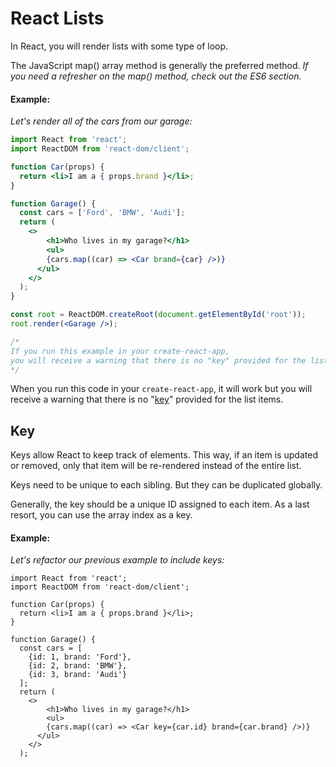 # React Lists
In React, you will render lists with some type of loop.

The JavaScript map() array method is generally the preferred method.
*If you need a refresher on the map() method, check out the ES6 section.*
#### Example:
*Let's render all of the cars from our garage:*
```jsx
import React from 'react';
import ReactDOM from 'react-dom/client';

function Car(props) {
  return <li>I am a { props.brand }</li>;
}

function Garage() {
  const cars = ['Ford', 'BMW', 'Audi'];
  return (
    <>
	    <h1>Who lives in my garage?</h1>
	    <ul>
        {cars.map((car) => <Car brand={car} />)}
      </ul>
    </>
  );
}

const root = ReactDOM.createRoot(document.getElementById('root'));
root.render(<Garage />);

/*
If you run this example in your create-react-app,
you will receive a warning that there is no "key" provided for the list items.
*/
```

When you run this code in your `create-react-app`, it will work but you will receive a warning that there is no "[key](#key)" provided for the list items.


## Key
Keys allow React to keep track of elements. This way, if an item is updated or removed, only that item will be re-rendered instead of the entire list.


Keys need to be unique to each sibling. But they can be duplicated globally.

Generally, the key should be a unique ID assigned to each item. As a last resort, you can use the array index as a key.
#### Example:
*Let's refactor our previous example to include keys:*

```JSX
import React from 'react';
import ReactDOM from 'react-dom/client';

function Car(props) {
  return <li>I am a { props.brand }</li>;
}

function Garage() {
  const cars = [
    {id: 1, brand: 'Ford'},
    {id: 2, brand: 'BMW'},
    {id: 3, brand: 'Audi'}
  ];
  return (
    <>
	    <h1>Who lives in my garage?</h1>
	    <ul>
        {cars.map((car) => <Car key={car.id} brand={car.brand} />)}
      </ul>
    </>
  );
```
